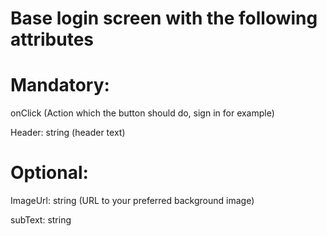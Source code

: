 # Base login screen with the following attributes

# Mandatory:
onClick (Action which the button should do, sign in for example)

Header: string (header text)
# Optional:
ImageUrl: string (URL to your preferred background image)

subText: string 
